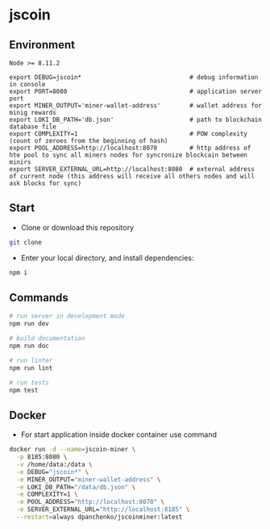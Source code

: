 # jscoin

## Environment

`Node >= 8.11.2`

```
export DEBUG=jscoin*                              # debug information in console
export PORT=8080                                  # application server port
export MINER_OUTPUT='miner-wallet-address'        # wallet address for minig rewards
export LOKI_DB_PATH='db.json'                     # path to blockchain database file
export COMPLEXITY=1                               # POW complexity (count of zeroes from the beginning of hash)
export POOL_ADDRESS=http://localhost:8070         # http address of hte pool to sync all miners nodes for syncronize blockcain between minirs
export SERVER_EXTERNAL_URL=http://localhost:8080  # external address of current node (this address will receive all others nodes and will ask blocks for sync)
```

## Start

 - Clone or download this repository
``` bash
git clone
```

 - Enter your local directory, and install dependencies:

``` bash
npm i
```

## Commands

``` bash
# run server in development mode
npm run dev
```

``` bash
# build documentation
npm run doc
```

``` bash
# run linter
npm run lint
```

``` bash
# run tests
npm test
```

## Docker

 - For start application inside docker container use command
``` bash
docker run -d --name=jscoin-miner \
  -p 8185:8080 \
  -v /home/data:/data \
  -e DEBUG="jscoin*" \
  -e MINER_OUTPUT="miner-wallet-address" \
  -e LOKI_DB_PATH="/data/db.json" \
  -e COMPLEXITY=1 \
  -e POOL_ADDRESS="http://localhost:8070" \
  -e SERVER_EXTERNAL_URL="http://localhost:8185" \
  --restart=always dpanchenko/jscoinminer:latest
```



